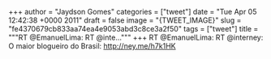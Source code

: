 
+++
author = "Jaydson Gomes"
categories = ["tweet"]
date = "Tue Apr 05 12:42:38 +0000 2011"
draft = false
image = "{TWEET_IMAGE}"
slug = "fe4370679cb833aa74ea4e9053abd3c8ce3a2f50"
tags = ["tweet"]
title = """RT @EmanuelLima: RT @inte..."""
+++
RT @EmanuelLima: RT @interney: O maior blogueiro do Brasil: http://ney.me/h7k1HK
